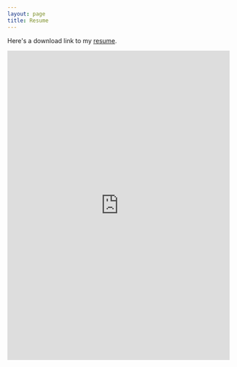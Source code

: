 ```yaml
---
layout: page
title: Resume
---
```


<style>
  .resume embed {
    width: 100%;
    height: 700px;
  }
</style>

<div class="resume">

  <p>Here's a download link to my <a
      href="https://snapfast.github.io/cv_rahul_bali_main.pdf"
      target="_blank">resume</a>.</p>
  
  <!-- show the resume pdf here with fallbacks for better browser compatibility -->

  <object data="https://snapfast.github.io/cv_rahul_bali_main.pdf" type="application/pdf" width="100%" height="700px">
    <iframe src="https://docs.google.com/viewer?url=https://snapfast.github.io/cv_rahul_bali_main.pdf&embedded=true" width="100%" height="700px" frameborder="0">
      <p>Your browser does not support PDF viewing. Please <a href="https://snapfast.github.io/cv_rahul_bali_main.pdf" target="_blank">download the PDF</a> to view it.</p>
    </iframe>
  </object>

</div>
